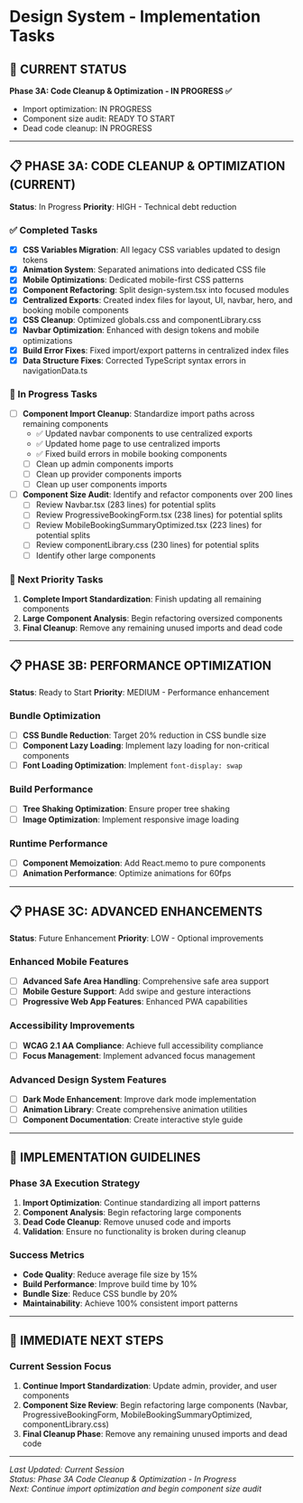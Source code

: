 
# Design System - Implementation Tasks

## 🎯 CURRENT STATUS
**Phase 3A: Code Cleanup & Optimization - IN PROGRESS ✅**
- Import optimization: IN PROGRESS
- Component size audit: READY TO START
- Dead code cleanup: IN PROGRESS

---

## 📋 PHASE 3A: CODE CLEANUP & OPTIMIZATION (CURRENT)
**Status**: In Progress
**Priority**: HIGH - Technical debt reduction

### ✅ Completed Tasks
- [x] **CSS Variables Migration**: All legacy CSS variables updated to design tokens
- [x] **Animation System**: Separated animations into dedicated CSS file
- [x] **Mobile Optimizations**: Dedicated mobile-first CSS patterns
- [x] **Component Refactoring**: Split design-system.tsx into focused modules
- [x] **Centralized Exports**: Created index files for layout, UI, navbar, hero, and booking mobile components
- [x] **CSS Cleanup**: Optimized globals.css and componentLibrary.css
- [x] **Navbar Optimization**: Enhanced with design tokens and mobile optimizations
- [x] **Build Error Fixes**: Fixed import/export patterns in centralized index files
- [x] **Data Structure Fixes**: Corrected TypeScript syntax errors in navigationData.ts

### 🔄 In Progress Tasks
- [ ] **Component Import Cleanup**: Standardize import paths across remaining components
  - ✅ Updated navbar components to use centralized exports
  - ✅ Updated home page to use centralized imports
  - ✅ Fixed build errors in mobile booking components
  - [ ] Clean up admin components imports
  - [ ] Clean up provider components imports
  - [ ] Clean up user components imports
- [ ] **Component Size Audit**: Identify and refactor components over 200 lines
  - [ ] Review Navbar.tsx (283 lines) for potential splits
  - [ ] Review ProgressiveBookingForm.tsx (238 lines) for potential splits
  - [ ] Review MobileBookingSummaryOptimized.tsx (223 lines) for potential splits
  - [ ] Review componentLibrary.css (230 lines) for potential splits
  - [ ] Identify other large components

### 🎯 Next Priority Tasks
1. **Complete Import Standardization**: Finish updating all remaining components
2. **Large Component Analysis**: Begin refactoring oversized components
3. **Final Cleanup**: Remove any remaining unused imports and dead code

---

## 📋 PHASE 3B: PERFORMANCE OPTIMIZATION
**Status**: Ready to Start
**Priority**: MEDIUM - Performance enhancement

### Bundle Optimization
- [ ] **CSS Bundle Reduction**: Target 20% reduction in CSS bundle size
- [ ] **Component Lazy Loading**: Implement lazy loading for non-critical components
- [ ] **Font Loading Optimization**: Implement `font-display: swap`

### Build Performance
- [ ] **Tree Shaking Optimization**: Ensure proper tree shaking
- [ ] **Image Optimization**: Implement responsive image loading

### Runtime Performance
- [ ] **Component Memoization**: Add React.memo to pure components
- [ ] **Animation Performance**: Optimize animations for 60fps

---

## 📋 PHASE 3C: ADVANCED ENHANCEMENTS
**Status**: Future Enhancement
**Priority**: LOW - Optional improvements

### Enhanced Mobile Features
- [ ] **Advanced Safe Area Handling**: Comprehensive safe area support
- [ ] **Mobile Gesture Support**: Add swipe and gesture interactions
- [ ] **Progressive Web App Features**: Enhanced PWA capabilities

### Accessibility Improvements
- [ ] **WCAG 2.1 AA Compliance**: Achieve full accessibility compliance
- [ ] **Focus Management**: Implement advanced focus management

### Advanced Design System Features
- [ ] **Dark Mode Enhancement**: Improve dark mode implementation
- [ ] **Animation Library**: Create comprehensive animation utilities
- [ ] **Component Documentation**: Create interactive style guide

---

## 🔧 IMPLEMENTATION GUIDELINES

### Phase 3A Execution Strategy
1. **Import Optimization**: Continue standardizing all import patterns
2. **Component Analysis**: Begin refactoring large components
3. **Dead Code Cleanup**: Remove unused code and imports
4. **Validation**: Ensure no functionality is broken during cleanup

### Success Metrics
- **Code Quality**: Reduce average file size by 15%
- **Build Performance**: Improve build time by 10%
- **Bundle Size**: Reduce CSS bundle by 20%
- **Maintainability**: Achieve 100% consistent import patterns

---

## 🎯 IMMEDIATE NEXT STEPS

### Current Session Focus
1. **Continue Import Standardization**: Update admin, provider, and user components
2. **Component Size Review**: Begin refactoring large components (Navbar, ProgressiveBookingForm, MobileBookingSummaryOptimized, componentLibrary.css)
3. **Final Cleanup Phase**: Remove any remaining unused imports and dead code

---

*Last Updated: Current Session*  
*Status: Phase 3A Code Cleanup & Optimization - In Progress*  
*Next: Continue import optimization and begin component size audit*
